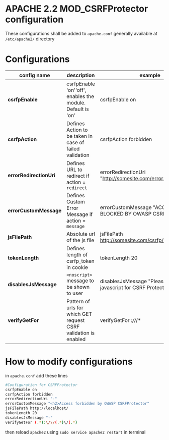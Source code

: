 APACHE 2.2 MOD_CSRFProtector configuration
==========================================


These configurations shall be added to `apache.conf` generally available at `/etc/apache2/` directory    


Configurations
===============

config name | description | example
----------- | ----------- | -------
**csrfpEnable** | csrfpEnable 'on'\'off', enables the module. Default is 'on' | csrfpEnable on
**csrfpAction** | Defines Action to be taken in case of failed validation | csrfpAction forbidden
**errorRedirectionUri** | Defines URL to redirect if action = `redirect` | errorRedirectionUri "http://somesite.com/error.html"
**errorCustomMessage** | Defines Custom Error Message if action = `message` | errorCustomMessage "ACCESS BLOCKED BY OWASP CSRFP"
**jsFilePath** | Absolute url of the js file | jsFilePath http://somesite.com/csrfp/csrfprotector.js
**tokenLength** | Defines length of csrfp_token in cookie | tokenLength 20
**disablesJsMessage** | `<noscript>` message to be shown to user | disablesJsMessage "Please enable javascript for CSRF Protector to work"
**verifyGetFor** | Pattern of urls for which GET request CSRF validation is enabled | verifyGetFor *://*/*

How to modify configurations
============================
in `apache.conf` add these lines 
```sh
#Configuration for CSRFProtector
csrfpEnable on
csrfpAction forbidden
errorRedirectionUri "-"
errorCustomMessage "<h2>Access forbidden by OWASP CSRFProtector"
jsFilePath http://localhost/
tokenLength 20
disablesJsMessage "-"
verifyGetFor (.*):\/\/(.*)\/(.*)
```

then reload `apache2` using `sudo service apache2 restart` in terminal
